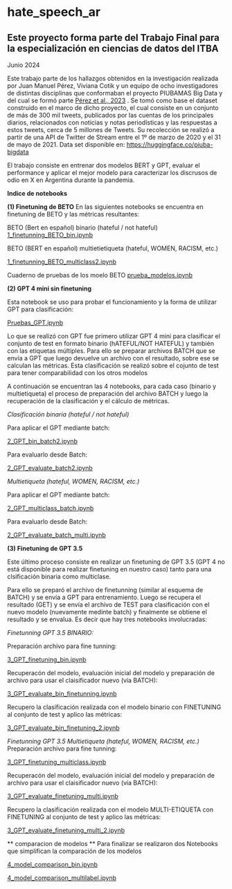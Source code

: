 # hate_speech_ar

## Este proyecto forma parte del Trabajo Final para la especialización en ciencias de datos del ITBA
Junio 2024

Este trabajo parte de los hallazgos obtenidos en la investigación realizada por Juan Manuel Pérez, Viviana Cotik y un equipo de ocho investigadores de distintas disciplinas que conformaban el proyecto PIUBAMAS Big Data y del cual se formó parte [Pérez et al., 2023](https://ieeexplore.ieee.org/document/10076443) . Se tomó como base el dataset construido en el marco de dicho proyecto, el cual consiste en un conjunto de más de 300 mil tweets, publicados por las cuentas de los principales diarios, relacionados con noticias y notas periodísticas y las  respuestas a estos tweets, cerca de 5 millones de Tweets. Su recolección se realizó a partir de una API de Twitter de Stream entre el 1º de marzo de 2020 y el 31 de mayo de 2021.
Data set disponible en: https://huggingface.co/piuba-bigdata

El trabajo consiste en entrenar dos modelos BERT y GPT, evaluar el performance y aplicar el mejor modelo para caracterizar los discrusos de odio en X en Argentina durante la pandemia.

**Indice de notebooks**

**(1) Finetuning de BETO**
En las siguientes notebooks se encuentra en finetuning de BETO y las métricas resultantes:

BETO (Bert en español) binario  (hateful / not hateful)
[1_finetunning_BETO_bin.ipynb](https://github.com/natdebandi/hate_speech_ar/blob/5731ca1052f45a7e10dfcacf717acf1a71be03b8/1_finetunning_BETO_bin.ipynb)

BETO (BERT en español) multietietiqueta (hateful, WOMEN, RACISM, etc.)

[1_finetunning_BETO_multiclass2.ipynb](https://github.com/natdebandi/hate_speech_ar/blob/97221e5efae9ebfe0ad9e52142fe3b270ac1d3bd/1_finetuning_BETO_multiclass2.ipynb)

Cuaderno de pruebas de los moelo BETO
[prueba_modelos.ipynb](https://github.com/natdebandi/hate_speech_ar/blob/a03a6a396c0741589779d9ba91031ca328ab25d8/prueba_modelos.ipynb)

**(2) GPT 4 mini sin finetuning**

Esta notebook se uso para probar el funcionamiento y la forma de utilizar GPT para clasificación:

[Pruebas_GPT.ipynb](https://github.com/natdebandi/hate_speech_ar/blob/a03a6a396c0741589779d9ba91031ca328ab25d8/Pruebas_GPT.ipynb)

Lo que se realizó con GPT fue primero utilizar GPT 4 mini para clasificar el conjunto de test en formato binario (hATEFUL/NOT HATEFUL) y también con las etiquetas múltiples.
Para ello se preparar archivos BATCH que se envía a GPT que luego devuelve un archivo con el resultado, sobre ese se calculan las métricas. Esta clasificación se realizó sobre el cojunto de test para tener comparabilidad con los otros modelos

A continuación se encuentran las 4 notebooks, para cada caso (binario y multietiqueta) el proceso de preparación del archivo BATCH y luego la recuperación de la clasificación y el cálculo de métricas.

*Clasificación binaria (hateful / not hateful)*

Para aplicar el GPT mediante batch:

[2_GPT_bin_batch2.ipynb](https://github.com/natdebandi/hate_speech_ar/blob/a03a6a396c0741589779d9ba91031ca328ab25d8/2_GPT_bin_batch2.ipynb)

Para evaluarlo desde Batch:

[2_GPT_evaluate_batch2.ipynb](https://github.com/natdebandi/hate_speech_ar/blob/a03a6a396c0741589779d9ba91031ca328ab25d8/2_GPT_evaluate_batch2.ipynb)

*Multietiqueta (hateful, WOMEN, RACISM, etc.)*

Para aplicar el GPT mediante batch:

[2_GPT_multiclass_batch.ipynb](https://github.com/natdebandi/hate_speech_ar/blob/a03a6a396c0741589779d9ba91031ca328ab25d8/2_GPT_multiclass_batch.ipynb)

Para evaluarlo desde Batch:

[2_GPT_evaluate_batch_multi.ipynb](https://github.com/natdebandi/hate_speech_ar/blob/a03a6a396c0741589779d9ba91031ca328ab25d8/2_GPT_evaluate_batch_multi.ipynb)

**(3) Finetuning de GPT 3.5**

Este último proceso consiste en realizar un finetuning de GPT 3.5 (GPT 4 no está disponible para realizar finetuning en nuestro caso) tanto para una clsificación binaria como multiclase.

Para ello se preparó el archivo de finetunning (similar al esquema de BATCH) y se envía a GPT para entrenamiento. Luego se recupera el resultado (GET) y se envía el archivo de TEST para clasificación con el nuevo modelo (nuevamente medinte batch) y finalmente se obtiene el resultado y se envalua. Es decir que hay tres notebooks involucradas:

*Finetunning GPT 3.5 BINARIO:*

Preparación archivo para fine tunning:

[3_GPT_finetuning_bin.ipynb](https://github.com/natdebandi/hate_speech_ar/blob/ffbf927fec6207eace6612ee0c148967862a588e/3_GPT_finetuning_bin.ipynb)

Recuperacón del modelo, evaluación inicial del modelo y preparación de archivo para usar el claisificador nuevo (vía BATCH):

[3_GPT_evaluate_bin_finetunning.ipynb](https://github.com/natdebandi/hate_speech_ar/blob/5f998b23eb9b1f4edccea7c4ba6dbf8deb7b1cc0/3_GPT_evaluate_bin_finetunning.ipynb)

Recupero la clasificación realizada con el modelo binario con FINETUNING al conjunto de test y aplico las métricas:

[3_GPT_evaluate_bin_finetuning_2.ipynb](https://github.com/natdebandi/hate_speech_ar/blob/2da1dfac5d7ad5e20c43f5a5838a3bc6a5edde6c/3_GPT_evaluate_bin_finetuning_2.ipynb)

*Finetunning GPT 3.5 Multietiqueta (hateful, WOMEN, RACISM, etc.)*
Preparación archivo para fine tunning:

[3_GPT_finetuning_multiclass.ipynb](https://github.com/natdebandi/hate_speech_ar/blob/990cde5d2f511aa7707fb6fca91ea4da732965fd/3_GPT_finetuning_multiclass.ipynb)

Recuperacón del modelo, evaluación inicial del modelo y preparación de archivo para usar el claisificador nuevo (vía BATCH):

[3_GPT_evaluate_finetuning_multi.ipynb](https://github.com/natdebandi/hate_speech_ar/blob/990cde5d2f511aa7707fb6fca91ea4da732965fd/3_GPT_evaluate_finetuning_multi.ipynb)

Recupero la clasificación realizada con el modelo MULTI-ETIQUETA con FINETUNING al conjunto de test y aplico las métricas:

[3_GPT_evaluate_finetuning_multi_2.ipynb](https://github.com/natdebandi/hate_speech_ar/blob/990cde5d2f511aa7707fb6fca91ea4da732965fd/3_GPT_evaluate_finetuning_multi_2.ipynb)


** comparacion de modelos **
Para finalizar se realizaron dos Notebooks que simplifican la comparación de los modelos

[4_model_comparison_bin.ipynb](https://github.com/natdebandi/hate_speech_ar/blob/30ef848846eb50bdbffbada1a194204e19f20ee3/4_model_comparison_bin.ipynb)


[4_model_comparison_multilabel.ipynb](https://github.com/natdebandi/hate_speech_ar/blob/30ef848846eb50bdbffbada1a194204e19f20ee3/4_model_comparison_multilabel.ipynb)





